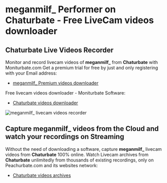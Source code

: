 # meganmilf_ Performer on Chaturbate - Free LiveCam videos downloader

## Chaturbate Live Videos Recorder

Monitor and record livecam videos of **meganmilf_** from **Chaturbate** with Moniturbate.com
Get a premium trial for free by just and only registering with your Email address:
* [meganmilf_ Premium videos downloader](https://moniturbate.com/request-demo-licence-key.html)

Free livecam videos downloader - Moniturbate Software:
* [Chaturbate videos downloader](https://moniturbate.com/moniturbate-download-software.html)

![meganmilf_ livecam videos recorder](https://peachurnet.com/templates/moniturbate-software.png)


## Capture meganmilf_ videos from the Cloud and watch your recordings on Streaming

Without the need of downloading a software, capture **meganmilf_** livecam videos from **Chaturbate** 100% online.
Watch Livecam archives from **Chaturbate** unlimitedly from thousands of existing recordings, only on Peachurbate.com and its websites network:
* [Chaturbate videos archives](https://peachurnet.com/)